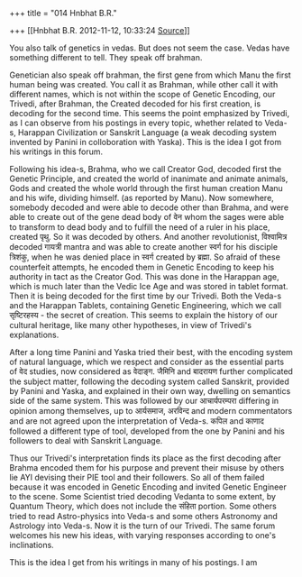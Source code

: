 +++
title = "014 Hnbhat B.R."

+++
[[Hnbhat B.R.	2012-11-12, 10:33:24 [Source](https://groups.google.com/g/bvparishat/c/kN_lAHN9lOo)]]



  

  
You also talk of genetics in vedas. But does not seem the case. Vedas have something different to tell. They speak off brahman.  

  

Genetician also speak off brahman, the first gene from which Manu the first human being was created. You call it as Brahman, while other call it with different names, which is not within the scope of Genetic Encoding, our Trivedi, after Brahman, the Created decoded for his first creation, is decoding for the second time. This seems the point emphasized by Trivedi, as I can observe from his postings in every topic, whether related to Veda-s, Harappan Civilization or Sanskrit Language (a weak decoding system invented by Panini in colloboration with Yaska). This is the idea I got from his writings in this forum.

  

Following his idea-s, Brahma, who we call Creator God, decoded first the Genetic Principle, and created the world of inanimate and animate animals, Gods and created the whole world through the first human creation Manu and his wife, dividing himself. (as reported by Manu). Now somewhere, somebody decoded and were able to decode other than Brahma, and were able to create out of the gene dead body of वेन whom the sages were able to transform to dead body and to fulfill the need of a ruler in his place, created पृथु. So it was decoded by others. And another revolutionist, विश्वामित्र decoded गायत्री mantra and was able to create another स्वर्ग for his disciple त्रिशंकु, when he was denied place in स्वर्ग created by ब्रह्मा. So afraid of these counterfeit attempts, he encoded them in Genetic Encoding to keep his authority in tact as the Creator God. This was done in the Harappan age, which is much later than the Vedic Ice Age and was stored in tablet format. Then it is being decoded for the first time by our Trivedi. Both the Veda-s and the Harappan Tablets, containing Genetic Engineering, which we call सृष्टिरहस्य - the secret of creation. This seems to explain the history of our cultural heritage, like many other hypotheses, in view of Trivedi's explanations.

  

After a long time Panini and Yaska tried their best, with the encoding system of natural language, which we respect and consider as the essential parts of वेद studies, now considered as वेदाङ्ग. जैमिनि and बादरायण further complicated the subject matter, following the decoding system called Sanskrit, provided by Panini and Yaska, and explained in their own way, dwelling on semantics side of the same system. This was followed by our आचार्यपरम्परा differing in opinion among themselves, up to आर्यसमाज, अरविन्द and modern commentators and are not agreed upon the interpretation of Veda-s. कपिल and काणाद followed a different type of tool, developed from the one by Panini and his followers to deal with Sanskrit Language.

  

Thus our Trivedi's interpretation finds its place as the first decoding after Brahma encoded them for his purpose and prevent their misuse by others lie AYI devising their PIE tool and their followers. So all of them failed because it was encoded in Genetic Encoding and invited Genetic Engineer to the scene. Some Scientist tried decoding Vedanta to some extent, by Quantum Theory, which does not include the संहिता portion. Some others tried to read Astro-physics into Veda-s and some others Astronomy and Astrology into Veda-s. Now it is the turn of our Trivedi. The same forum welcomes his new his ideas, with varying responses according to one's inclinations.

  

This is the idea I get from his writings in many of his postings. I am

  

  

  

  

  

  

  

  

  

  

  

  

  

  



  

  

  

  

  

  

  

  

  

